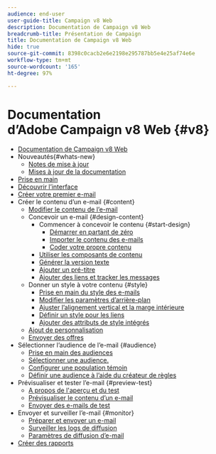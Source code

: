 ```yaml
---
audience: end-user
user-guide-title: Campaign v8 Web
description: Documentation de Campaign v8 Web
breadcrumb-title: Présentation de Campaign
title: Documentation de Campaign v8 Web
hide: true
source-git-commit: 8398c0cacb2e6e2198e295787bb5e4e25af74e6e
workflow-type: tm+mt
source-wordcount: '165'
ht-degree: 97%

---
```



# Documentation d’Adobe Campaign v8 Web {#v8}

+ [Documentation de Campaign v8 Web](campaign-web-home.md)
+ Nouveautés{#whats-new}
   + [Notes de mise à jour](rn/release-notes.md)
   + [Mises à jour de la documentation](rn/documentation-updates.md)
+ [Prise en main](get-started/get-started.md)
+ [Découvrir l’interface](get-started/user-interface.md)
+ [Créer votre premier e-mail](email/create-email.md)
+ Créer le contenu d’un e-mail {#content}
   + [Modifier le contenu de l’e-mail](content/edit-content.md)
   + Concevoir un e-mail {#design-content}
      + Commencer à concevoir le contenu {#start-design}
         + [Démarrer en partant de zéro ](content/create-email-content.md)
         + [Importer le contenu des e-mails](content/existing-content.md)
         + [Coder votre propre contenu](content/code-content.md)
      + [Utiliser les composants de contenu](content/content-components.md)
      + [Générer la version texte](content/text-version-email.md)
      + [Ajouter un pré-titre](content/preheader.md)
      + [Ajouter des liens et tracker les messages](content/message-tracking.md)
   + Donner un style à votre contenu {#style}
      + [Prise en main du style des e-mails](content/get-started-email-style.md)
      + [Modifier les paramètres d’arrière-plan](content/backgrounds.md)
      + [Ajuster l’alignement vertical et la marge intérieure](content/alignment-and-padding.md)
      + [Définir un style pour les liens](content/styling-links.md)
      + [Ajouter des attributs de style intégrés](content/inline-styling.md)
   + [Ajout de personnalisation](personalization/personalize.md)
   + [Envoyer des offres](content/offers.md)
+ Sélectionner l’audience de l’e-mail {#audience}
   + [Prise en main des audiences](audience/about-audiences.md)
   + [Sélectionner une audience.](audience/add-audience.md)
   + [Configurer une population témoin](audience/control-group.md)
   + [Définir une audience à l’aide du créateur de règles](audience/segment-builder.md)
+ Prévisualiser et tester l’e-mail {#preview-test}
   + [A propos de l&#39;aperçu et du test](preview-test/preview-test.md)
   + [Prévisualiser le contenu d’un e-mail](preview-test/preview-content.md)
   + [Envoyer des e-mails de test](preview-test/proofs.md)
+ Envoyer et surveiller l’e-mail {#monitor}
   + [Préparer et envoyer un e-mail](monitor/prepare-send.md)
   + [Surveiller les logs de diffusion](monitor/delivery-logs.md)
   + [Paramètres de diffusion d’e-mail](advanced-settings/delivery-settings.md)
+ [Créer des rapports](reporting/reports.md)
